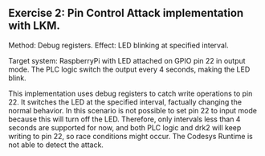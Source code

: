 Exercise 2: Pin Control Attack implementation with LKM.
-------------------------------------------------------

Method: Debug registers.
Effect: LED blinking at specified interval.

Target system: RaspberryPi with LED attached on GPIO pin 22 in output mode.
The PLC logic switch the output every 4 seconds, making the LED blink.

This implementation uses debug registers to catch write operations to pin 22.
It switches the LED at the specified interval, factually changing the normal behavior.
In this scenario is not possible to set pin 22 to input mode because this will turn off the LED.
Therefore, only intervals less than 4 seconds are supported for now, and both PLC logic and drk2
will keep writing to pin 22, so race conditions might occur.
The Codesys Runtime is not able to detect the attack.
